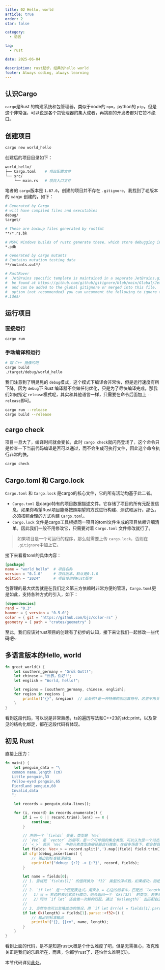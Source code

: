 ```yaml
---
title: 02 Hello, world
article: true
order: 2
star: false

category:
  - 语言

tag:
  - rust

date: 2025-06-04

description: rust起步，经典的hello world
footer: Always coding, always learning
---
```


<!-- more -->

## 认识Cargo

`cargo`是Rust 的构建系统和包管理器，类似于node的 `npm`，python的 `pip`，但是这个非常强，可以说是各个包管理器的集大成者，再挑剔的开发者都对它赞不绝口。

## 创建项目

```bash
cargo new world_hello
```

创建后的项目目录如下：

```bash
world_hello/
├── Cargo.toml    # 项目配置文件
└── src/
    └── main.rs   # 项目入口文件
```

笔者的 `cargo`版本是 `1.87.0`，创建的项目并不存在 `.gitignore`，我找到了老版本的 cargo 创建的，如下：

```bash
# Generated by Cargo
# will have compiled files and executables
debug/
target/

# These are backup files generated by rustfmt
**/*.rs.bk

# MSVC Windows builds of rustc generate these, which store debugging information
*.pdb

# Generated by cargo mutants
# Contains mutation testing data
**/mutants.out*/

# RustRover
#  JetBrains specific template is maintained in a separate JetBrains.gitignore that can
#  be found at https://github.com/github/gitignore/blob/main/Global/JetBrains.gitignore
#  and can be added to the global gitignore or merged into this file.  For a more nuclear
#  option (not recommended) you can uncomment the following to ignore the entire idea folder.
#.idea/
```

## 运行项目

### 直接运行

```bash
cargo run
```

### 手动编译和运行

```bash
# 跟 C++ 挺像的吧
cargo build
./target/debug/world_hello
```

我们注意到了明晃晃的 `debug`模式，这个模式下编译会非常快，但是运行速度有所下降，因为 `debug`下 Rust 编译器不会做任何优化，只是为了尽快编译完成，那我们如何指定 `release`模式呢，其实和其他语言一样，只需要在命令后面加上 `--release`即可。

```bash
cargo run --release
cargo build --release
```

## cargo check

项目一旦大了，编译时间就会变长，此时 `cargo check`就闪亮登场了，这个命令只是检查一下当前代码编译是否可以通过，而不会生成可执行文件，因此这个命令执行非常的快。

```bash
cargo check
```

## Cargo.toml 和 Cargo.lock

`Cargo.toml` 和 `Cargo.lock` 是cargo的核心文件，它的所有活动均基于此二者。

- `Cargo.toml` 是cargo特有的项目数据描述文件。它存储了项目的所有元配置信息，如果你希望Rust项目能够按照期望的方式进行构建、测试和运行，那么，必须按照合理的方式构建 `Cargo.toml`。
- `Cargo.lock` 文件是cargo工具根据同一项目的toml文件生成的项目依赖详细清单，因此我们一般不用修改它，只需要对着 `Cargo.toml` 文件修改就行了。

> 如果项目是一个可运行的程序，那么就需要上传 `cargo.lock`，否则在 `.gitignore`中加上它。

接下来看看toml的具体内容：

```toml
[package]
name = "world_hello"  # 项目名称
version = "0.1.0"     # 项目版本，默认是0.1.0
edition = "2024"      # 项目使用的Rust版本
```

包管理的最大优势就是在我们定义第三方依赖时非常方便的管理，`Cargo.toml`更是如此，支持各种方式的引入，如下：

```toml
[dependencies]
rand = "0.3"
hammer = { version = "0.5.0"}
color = { git = "https://github.com/bjz/color-rs" }
geometry = { path = "crates/geometry" }
```

至此，我们应该对rust项目的创建有了初步的认知，接下来让我们一起修改一些代码吧~

## 多语言版本的Hello, world

```rust
fn greet_world() {
    let southern_germany = "Grüß Gott!";
    let chinese = "世界，你好!";
    let english = "World, hello!";

    let regions = [southern_germany, chinese, english];
    for region in regions {
        println!("{}", &region)  // 此处的!是一种特殊的宏运算符号，这里不用关注
    }
}
```

看到这段代码，可以说是非常熟悉，ts的遍历写法和C++23的std::print，以及常见的结构化绑定，都在这段代码有体现。

## 初见 Rust

直接上压力：

```rust
fn main() {
    let penguin_data = "\
   common name,length (cm)
   Little penguin,33
   Yellow-eyed penguin,65
   Fiordland penguin,60
   Invalid,data
   ";

    let records = penguin_data.lines();

    for (i, record) in records.enumerate() {
        if i == 0 || record.trim().len() == 0 {
            continue;
        }

        // 声明一个 `fields` 变量，类型是 `Vec`
        // `Vec` 是 `vector` 的缩写，是一个可伸缩的集合类型，可以认为是一个动态数组
        // `<_>` 表示 `Vec` 中的元素类型由编译器自行推断，在很多场景下，都会帮我们省却不少功夫
        let fields: Vec<_> = record.split(',').map(|field| field.trim()).collect();
        if cfg!(debug_assertions) {
            // 输出到标准错误输出
            eprintln!("debug: {:?} -> {:?}", record, fields);
        }

        let name = fields[0];
        // 1. 尝试把 `fields[1]` 的值转换为 `f32` 类型的浮点数，如果成功，则把 `f32` 值赋给 `length` 变量
        //
        // 2. `if let` 是一个匹配表达式，用来从 = 右边的结果中，匹配出 `length` 的值：
        //   1）当 = 右边的表达式执行成功，则会返回一个 `Ok(f32)` 的类型，若失败，则会返回一个 `Err(e)` 类型，`if let` 的作用就是仅匹配 `Ok` 也就是成功的情况，如果是错误，就直接忽略
        //   2）同时 `if let` 还会做一次解构匹配，通过 `Ok(length)` 去匹配右边的 `Ok(f32)`，最终把相应的 `f32` 值赋给 `length`
        //
        // 3. 当然你也可以忽略成功的情况，用 `if let Err(e) = fields[1].parse::<f32>() {...}` 匹配出错误，然后打印出来，但是没啥卵用
        if let Ok(length) = fields[1].parse::<f32>() {
            // 输出到标准输出
            println!("{}, {}cm", name, length);
        }
    }
}
```

看到上面的代码，是不是知道rust大概是个什么难度了吧，但是无需担心，攻克难关正是我们的乐趣所在，而且，你都学rust了，还怕什么难啊(乐)。

本节代码详见[此处](https://github.com/KBchulan/ClBlogs-Src/blob/main/blogs-main/rust/world_hello/src/main.rs)。

